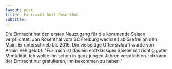 ```yaml
---
layout: post
title:  Eintracht holt Rosenthal
subtitle:  
---
```


Die Eintracht hat den ersten Neuzugang für die kommende Saison verpflichtet: Jan Rosenthal vom SC Freiburg wechselt ablösefrei an den Main. Er unterschrieb bis 2016. Die vielseitige Offensivkraft wurde von Armin Veh gelobt: "Für mich ist das ein erstklassiger Spieler mit richtig guter Mentalität. Ich wollte ihn schon in ganz jungen Jahren verpflichten. Ich kann der Eintracht nur gratulieren, ihn bekommen zu haben." 


